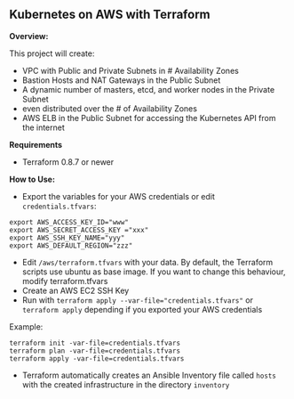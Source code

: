 ## Kubernetes on AWS with Terraform

**Overview:**

This project will create:
* VPC with Public and Private Subnets in # Availability Zones
* Bastion Hosts and NAT Gateways in the Public Subnet
* A dynamic number of masters, etcd, and worker nodes in the Private Subnet
 * even distributed over the # of Availability Zones
* AWS ELB in the Public Subnet for accessing the Kubernetes API from the internet

**Requirements**
- Terraform 0.8.7 or newer

**How to Use:**

- Export the variables for your AWS credentials or edit `credentials.tfvars`:

```
export AWS_ACCESS_KEY_ID="www"
export AWS_SECRET_ACCESS_KEY ="xxx"
export AWS_SSH_KEY_NAME="yyy"
export AWS_DEFAULT_REGION="zzz"
```

- Edit `/aws/terraform.tfvars` with your data. By default, the Terraform scripts use ubuntu as base image. If you want to change this behaviour, modify terraform.tfvars
- Create an AWS EC2 SSH Key
- Run with `terraform apply --var-file="credentials.tfvars"` or `terraform apply` depending if you exported your AWS credentials

Example:
```commandline
terraform init -var-file=credentials.tfvars
terraform plan -var-file=credentials.tfvars
terraform apply -var-file=credentials.tfvars
```
- Terraform automatically creates an Ansible Inventory file called `hosts` with the created infrastructure in the directory `inventory`
